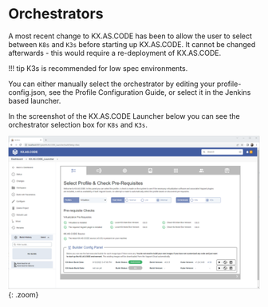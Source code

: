 # Orchestrators

A most recent change to KX.AS.CODE has been to allow the user to select between `K8s` and `K3s` before starting up KX.AS.CODE. It cannot be changed afterwards - this would require a re-deployment of KX.AS.CODE.

!!! tip
    K3s is recommended for low spec environments.

You can either manually select the orchestrator by editing your profile-config.json, see the Profile Configuration Guide, or select it in the Jenkins based launcher.

In the screenshot of the KX.AS.CODE Launcher below you can see the orchestrator selection box for `K8s` and `K3s`.

![](../assets/images/jenkins_minimal_setup.png){: .zoom}
